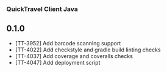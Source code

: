 ### QuickTravel Client Java

## 0.1.0

* [TT-3952] Add barcode scanning support
* [TT-4022] Add checkstyle and gradle build linting checks
* [TT-4037] Add coverage and coveralls checks
* [TT-4047] Add deployment script

